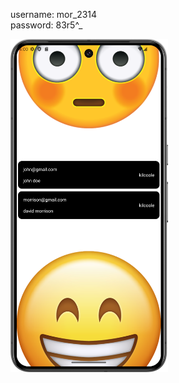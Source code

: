
 username: mor_2314
 <br/>
 password: 83r5^_

  <img src="./Screen.png" alt="Screen" width="50%" height="50%"> 